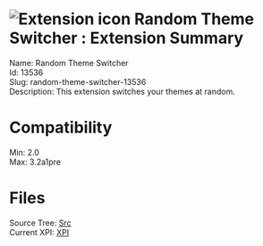 # ![Extension icon](https://addons.thunderbird.net/user-media/addon_icons/13/13536-64.png?modified=1300051427) Random Theme Switcher : Extension Summary

Name: Random Theme Switcher  
Id: 13536  
Slug: random-theme-switcher-13536  
Description: This extension switches your themes at random.
  

# Compatibility
Min: 2.0  
Max: 3.2a1pre  

# Files

Source Tree: [Src](C:/Dev/Thunderbird/ThunderKdB/xall/xOther/13536-random-theme-switcher-13536/src)  
Current XPI: [XPI](C:/Dev/Thunderbird/ThunderKdB/xall/xOther/13536-random-theme-switcher-13536/xpi)  



